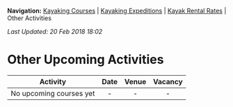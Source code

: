 **Navigation:** [Kayaking Courses](index) &#124; [Kayaking Expeditions](expedition) &#124; [Kayak Rental Rates](rental) &#124; Other Activities

_Last Updated: 20 Feb 2018 18:02_
# Other Upcoming Activities

Activity | Date | Venue | Vacancy
:---:|:---:|:---:|:---:
No upcoming courses yet|-|-|-

